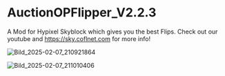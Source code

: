 # AuctionOPFlipper_V2.2.3
A Mod for Hypixel Skyblock which gives you the best Flips. Check out our youtube and https://sky.coflnet.com for more info!

![Bild_2025-02-07_210921864](https://github.com/user-attachments/assets/19347ecc-e842-469b-914b-ef684280986c)

![Bild_2025-02-07_211010406](https://github.com/user-attachments/assets/9f70759c-fa65-4b74-851f-73d2938e8c4e)
